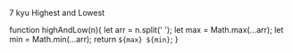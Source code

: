 7 kyu
Highest and Lowest

function highAndLow(n){
  let arr = n.split(' ');
  let max = Math.max(...arr);
  let min = Math.min(...arr);
  return `${max} ${min}`;
}
